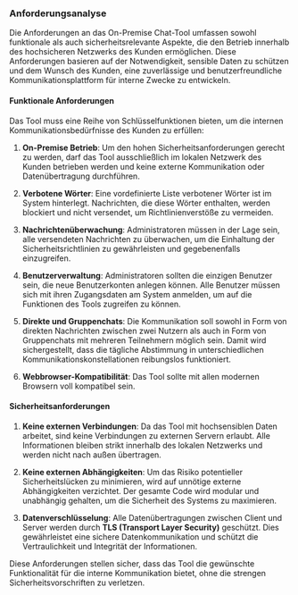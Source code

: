 ### **Anforderungsanalyse**

Die Anforderungen an das On-Premise Chat-Tool umfassen sowohl funktionale als auch sicherheitsrelevante Aspekte, die den Betrieb innerhalb des hochsicheren Netzwerks des Kunden ermöglichen. Diese Anforderungen basieren auf der Notwendigkeit, sensible Daten zu schützen und dem Wunsch des Kunden, eine zuverlässige und benutzerfreundliche Kommunikationsplattform für interne Zwecke zu entwickeln.

#### **Funktionale Anforderungen**

Das Tool muss eine Reihe von Schlüsselfunktionen bieten, um die internen Kommunikationsbedürfnisse des Kunden zu erfüllen:

1. **On-Premise Betrieb**:
   Um den hohen Sicherheitsanforderungen gerecht zu werden, darf das Tool ausschließlich im lokalen Netzwerk des Kunden betrieben werden und keine externe Kommunikation oder Datenübertragung durchführen.

2. **Verbotene Wörter**:
   Eine vordefinierte Liste verbotener Wörter ist im System hinterlegt. Nachrichten, die diese Wörter enthalten, werden blockiert und nicht versendet, um Richtlinienverstöße zu vermeiden.

3. **Nachrichtenüberwachung**:
   Administratoren müssen in der Lage sein, alle versendeten Nachrichten zu überwachen, um die Einhaltung der Sicherheitsrichtlinien zu gewährleisten und gegebenenfalls einzugreifen.

4. **Benutzerverwaltung**:
   Administratoren sollten die einzigen Benutzer sein, die neue Benutzerkonten anlegen können. Alle Benutzer müssen sich mit ihren Zugangsdaten am System anmelden, um auf die Funktionen des Tools zugreifen zu können.

5. **Direkte und Gruppenchats**:
   Die Kommunikation soll sowohl in Form von direkten Nachrichten zwischen zwei Nutzern als auch in Form von Gruppenchats mit mehreren Teilnehmern möglich sein. Damit wird sichergestellt, dass die tägliche Abstimmung in unterschiedlichen Kommunikationskonstellationen reibungslos funktioniert.

6. **Webbrowser-Kompatibilität**:
   Das Tool sollte mit allen modernen Browsern voll kompatibel sein.

#### Sicherheitsanforderungen

1. **Keine externen Verbindungen**:
   Da das Tool mit hochsensiblen Daten arbeitet, sind keine Verbindungen zu externen Servern erlaubt. Alle Informationen bleiben strikt innerhalb des lokalen Netzwerks und werden nicht nach außen übertragen.

2. **Keine externen Abhängigkeiten**:
   Um das Risiko potentieller Sicherheitslücken zu minimieren, wird auf unnötige externe Abhängigkeiten verzichtet. Der gesamte Code wird modular und unabhängig gehalten, um die Sicherheit des Systems zu maximieren.

3. **Datenverschlüsselung**:
   Alle Datenübertragungen zwischen Client und Server werden durch **TLS (Transport Layer Security)** geschützt. Dies gewährleistet eine sichere Datenkommunikation und schützt die Vertraulichkeit und Integrität der Informationen.

Diese Anforderungen stellen sicher, dass das Tool die gewünschte Funktionalität für die interne Kommunikation bietet, ohne die strengen Sicherheitsvorschriften zu verletzen.
